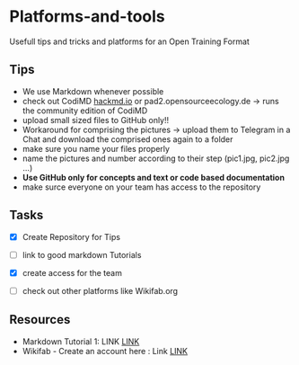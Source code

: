 # Platforms-and-tools
Usefull tips and tricks and platforms for an Open Training Format


## Tips

- We use Markdown whenever possible 
- check out CodiMD [hackmd.io](https://hackmd.io) or pad2.opensourceecology.de → runs the community edition of CodiMD
- upload small sized files to GitHub only!!
- Workaround for comprising the pictures → upload them to Telegram in a Chat and download the comprised ones again to a folder
- make sure you name your files properly
- name the pictures and number according to their step (pic1.jpg, pic2.jpg ...)
- **Use GitHub only for concepts and text or code based documentation**
- make surce everyone on your team has access to the repository



## Tasks
- [x] Create Repository for Tips
- [ ] link to good markdown Tutorials
- [x] create access for the team
- [ ] check out other platforms like Wikifab.org


## Resources
- Markdown Tutorial 1: LINK [LINK](https://www.markdowntutorial.com/)
- Wikifab - Create an account here : Link [LINK](https://wikifab.org/wiki/Accueil)


